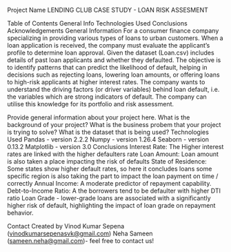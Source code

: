 Project Name
LENDING CLUB CASE STUDY - LOAN RISK ASSESMENT

Table of Contents
General Info
Technologies Used
Conclusions
Acknowledgements
General Information
For a consumer finance company specializing in providing various types of loans to urban customers. When a loan application is received, the company must evaluate the applicant’s profile to determine loan approval. Given the dataset (Loan.csv) includes details of past loan applicants and whether they defaulted. The objective is to identify patterns that can predict the likelihood of default, helping in decisions such as rejecting loans, lowering loan amounts, or offering loans to high-risk applicants at higher interest rates. The company wants to understand the driving factors (or driver variables) behind loan default, i.e. the variables which are strong indicators of default.  The company can utilise this knowledge for its portfolio and risk assessment. 

Provide general information about your project here.
What is the background of your project?
What is the business probem that your project is trying to solve?
What is the dataset that is being used?
Technologies Used
Pandas - version 2.2.2
Numpy - version 1.26.4
Seaborn - version 0.13.2
Matplotlib - version 3.0
Conclusions
Interest Rate: The Higher interest rates are linked with the higher defaulters rate Loan Amount: Loan amount is also taken a place impacting the risk of defaults State of Residence: Some states show higher default rates, so here it concludes loans some specific region is also taking the part to impact the loan payment on time / correctly Annual Income: A moderate predictor of repayment capability. Debt-to-Income Ratio: A the borrowers tend to be defaulter with higher DTI ratio Loan Grade - lower-grade loans are associated with a significantly higher risk of default, highlighting the impact of loan grade on repayment behavior.

Contact
Created by 
Vinod Kumar Sepena (vinodkumarsepenasvk@gmail.com)
Neha Sameen (sameen.neha@gmail.com)- feel free to contact us!
